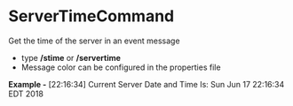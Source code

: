 # ServerTimeCommand

Get the time of the server in an event message
- type **/stime** or **/servertime**
- Message color can be configured in the properties file

**Example -** [22:16:34] Current Server Date and Time Is: Sun Jun 17 22:16:34 EDT 2018
